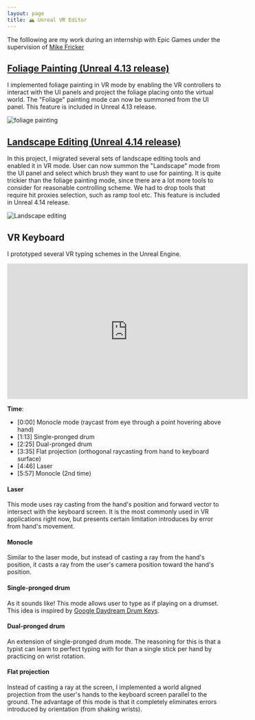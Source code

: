```yaml
---
layout: page
title: 🏔️ Unreal VR Editor
---
```


The folllowing are my work during an internship with Epic Games under the supervision of [Mike Fricker](https://twitter.com/mike_fricker)

## [Foliage Painting (Unreal 4.13 release)](https://docs.unrealengine.com/latest/INT/Support/Builds/ReleaseNotes/2016/4_13/index.html)

I implemented foliage painting in VR mode by enabling the VR controllers to interact with the UI panels and project the foliage placing onto the virtual world. The "Foliage" painting mode can now be summoned from the UI panel. This feature is included in Unreal 4.13 release.

<img src="https://docs.unrealengine.com/Images/WhatsNew/Builds/ReleaseNotes/2016/4_13/image_27.gif" alt="foliage painting">

## [Landscape Editing (Unreal 4.14 release)](https://docs.unrealengine.com/en-US/WhatsNew/Builds/ReleaseNotes/2016/4_14/index.html)

In this project, I migrated several sets of landscape editing tools and enabled it in VR mode. User can now summon the "Landscape" mode from the UI panel and select which brush they want to use for painting. It is quite trickier than the foliage painting mode, since there are a lot more tools to consider for reasonable controlling scheme. We had to drop tools that require hit proxies selection, such as ramp tool etc. This feature is included in Unreal 4.14 release.

<img src="https://docs.unrealengine.com/Images/WhatsNew/Builds/ReleaseNotes/2016/4_14/image_49.gif" alt="Landscape editing">

## VR Keyboard

I prototyped several VR typing schemes in the Unreal Engine.

<div class="video-container">
<iframe width="560" height="315" src="https://www.youtube.com/embed/_h1euVvZpvg" frameborder="0" allow="accelerometer; autoplay; clipboard-write; encrypted-media; gyroscope; picture-in-picture" allowfullscreen></iframe>
</div>

**Time**:

- [0:00] Monocle mode (raycast from eye through a point hovering above hand)
- [1:13] Single-pronged drum
- [2:25] Dual-pronged drum
- [3:35] Flat projection (orthogonal raycasting from hand to keyboard surface)
- [4:46] Laser
- [5:57] Monocle (2nd time)

#### Laser

This mode uses ray casting from the hand's position and forward vector to intersect with the keyboard screen. It is the most commonly used in VR applications right now, but presents certain limitation introduces by error from hand's movement.

#### Monocle

Similar to the laser mode, but instead of casting a ray from the hand's position, it casts a ray from the user's camera position toward the hand's position.

#### Single-pronged drum

As it sounds like! This mode allows user to type as if playing on a drumset. This idea is inspired by [Google Daydream Drum Keys](https://youtu.be/QYwzSEAyn2M).

#### Dual-pronged drum
    
An extension of single-pronged drum mode. The reasoning for this is that a typist can learn to perfect typing with for than a single stick per hand by practicing on wrist rotation.


#### Flat projection

Instead of casting a ray at the screen, I implemented a world aligned projection from the user's hands to the keyboard screen parallel to the ground. The advantage of this mode is that it completely eliminates errors introduced by orientation (from shaking wrists).
